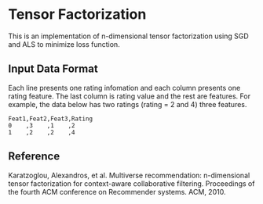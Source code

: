 # Tensor Factorization
This is an implementation of n-dimensional tensor factorization using SGD and ALS to minimize loss function. 

## Input Data Format
Each line presents one rating infomation and each column presents one rating feature.
The last column is rating value and the rest are features.
For example, the data below has two ratings (rating = 2 and 4) three features. 
```
Feat1,Feat2,Feat3,Rating
0    ,3    ,1    ,2
1    ,2    ,2    ,4
```

## Reference
Karatzoglou, Alexandros, et al. Multiverse recommendation: n-dimensional tensor factorization for context-aware collaborative filtering. Proceedings of the fourth ACM conference on Recommender systems. ACM, 2010.
